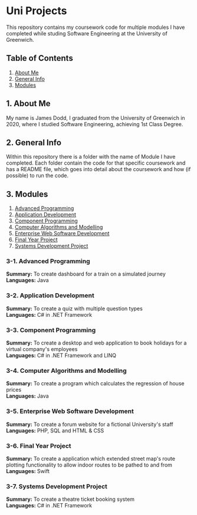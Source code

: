 # Uni Projects

This repository contains my coursework code for multiple modules I have completed while studing Software Engineering at the University of Greenwich.  


## Table of Contents
1. [About Me](#1-about-me)
2. [General Info](#2-general-info)
3. [Modules](#3-modules)


## 1. About Me
My name is James Dodd, I graduated from the University of Greenwich in 2020, where I studied Software Engineering, achieving 1st Class Degree.


## 2. General Info
Within this repository there is a folder with the name of Module I have completed.  Each folder contain the code for that specific coursework and has a README file, which goes into detail about the coursework and how (if possible) to run the code.  


## 3. Modules
1. [Advanced Programming](#3-1-advanced-programming)
2. [Application Development](#3-2-application-development)
3. [Component Programming](#3-3-component-programming)
4. [Computer Algorithms and Modelling](#3-4-computer-algorithms-and-modelling)
5. [Enterprise Web Software Development](#3-5-enterprise-web-software-development)
6. [Final Year Project](#3-6-final-year-project)
7. [Systems Development Project](#3-7-systems-development-project)


### 3-1. Advanced Programming
__Summary:__ To create dashboard for a train on a simulated journey <br />
__Languages:__ Java


### 3-2. Application Development
__Summary:__ To create a quiz with multiple question types <br />
__Languages:__ C# in .NET Framework


### 3-3. Component Programming
__Summary:__ To create a desktop and web application to book holidays for a virtual company's employees <br />
__Languages:__ C# in .NET Framework and LINQ


### 3-4. Computer Algorithms and Modelling
__Summary:__ To create a program which calculates the regression of house prices <br />
__Languages:__ Java


### 3-5. Enterprise Web Software Development
__Summary:__ To create a forum website for a fictional University's staff <br />
__Languages:__ PHP, SQL and HTML & CSS


### 3-6. Final Year Project
__Summary:__ To create a application which extended street map's route plotting functionality to allow indoor routes to be pathed to and from <br />
__Languages:__ Swift


### 3-7. Systems Development Project
__Summary:__ To create a theatre ticket booking system <br />
__Languages:__ C# in .NET Framework
